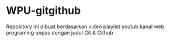 # WPU-gitgithub
Repository ini dibuat berdasarkan video playlist youtub kanal web programing unpas dengan judul Git &amp; Github

